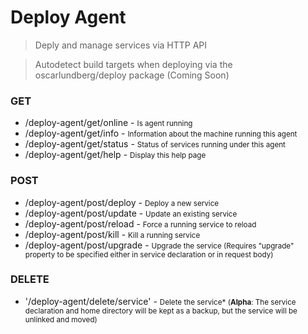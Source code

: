# Deploy Agent
> Deply and manage services via HTTP API

> Autodetect build targets when deploying via the oscarlundberg/deploy package (Coming Soon)

<h3>GET</h3>
<ul>
    <li>/deploy-agent/get/online - <small>Is agent running</small></li>
    <li>/deploy-agent/get/info - <small>Information about the machine running this agent</small></li>
    <li>/deploy-agent/get/status - <small>Status of services running under this agent</small></li>
    <li>/deploy-agent/get/help - <small>Display this help page</small></li>
</ul>
<h3>POST</h3>
<ul>
    <li>/deploy-agent/post/deploy - <small>Deploy a new service</small></li>
    <li>/deploy-agent/post/update - <small>Update an existing service</small></li>
    <li>/deploy-agent/post/reload - <small>Force a running service to reload</small></li>
    <li>/deploy-agent/post/kill - <small>Kill a running service</small></li>
    <li>/deploy-agent/post/upgrade - <small>Upgrade the service (Requires "upgrade" property to be specified either in service declaration or in request body)</small></li>
</ul>
<h3>DELETE</h3>
<ul><li>'/deploy-agent/delete/service' - <small>Delete the service* (<b>Alpha</b>: The service declaration and home directory will be kept as a backup, but the service will be unlinked and moved)</small></li>
</ul>